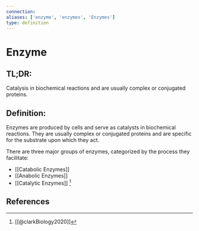 ```yaml
---
connection:
aliases: ['enzyme', 'enzymes', 'Enzymes']
type: definition
---
```


# Enzyme

## TL;DR:
Catalysis in biochemical reactions and are usually complex or conjugated proteins.

## Definition:
Enzymes are produced by cells and serve as catalysts in biochemical reactions. They are usually complex or conjugated proteins and are specific for the substrate upon which they act.

There are three major groups of enzymes, categorized by the process they facilitate:
- [[Catabolic Enzymes]]
- [[Anabolic Enzymes]]
- [[Catalytic Enzymes]]
[^1]
## References

[^1]: [[@clarkBiology2020]]